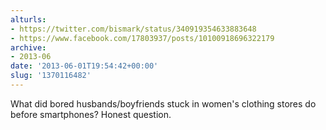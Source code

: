 ```yaml
---
alturls:
- https://twitter.com/bismark/status/340919354633883648
- https://www.facebook.com/17803937/posts/10100918696322179
archive:
- 2013-06
date: '2013-06-01T19:54:42+00:00'
slug: '1370116482'
---
```


What did bored husbands/boyfriends stuck in women's clothing stores do before smartphones? Honest question.

